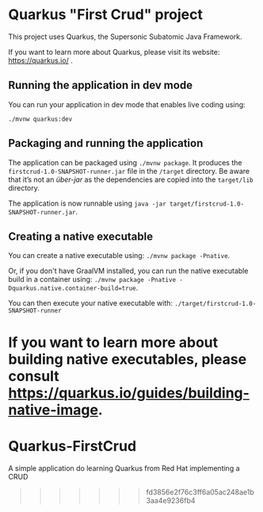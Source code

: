 
# Quarkus "First Crud" project

This project uses Quarkus, the Supersonic Subatomic Java Framework.

If you want to learn more about Quarkus, please visit its website: https://quarkus.io/ .

## Running the application in dev mode

You can run your application in dev mode that enables live coding using:
```
./mvnw quarkus:dev
```

## Packaging and running the application

The application can be packaged using `./mvnw package`.
It produces the `firstcrud-1.0-SNAPSHOT-runner.jar` file in the `/target` directory.
Be aware that it’s not an _über-jar_ as the dependencies are copied into the `target/lib` directory.

The application is now runnable using `java -jar target/firstcrud-1.0-SNAPSHOT-runner.jar`.

## Creating a native executable

You can create a native executable using: `./mvnw package -Pnative`.

Or, if you don't have GraalVM installed, you can run the native executable build in a container using: `./mvnw package -Pnative -Dquarkus.native.container-build=true`.

You can then execute your native executable with: `./target/firstcrud-1.0-SNAPSHOT-runner`

If you want to learn more about building native executables, please consult https://quarkus.io/guides/building-native-image.
=======
# Quarkus-FirstCrud
A simple application do learning Quarkus from Red Hat implementing a CRUD
>>>>>>> fd3856e2f76c3ff6a05ac248ae1b3aa4e9236fb4
